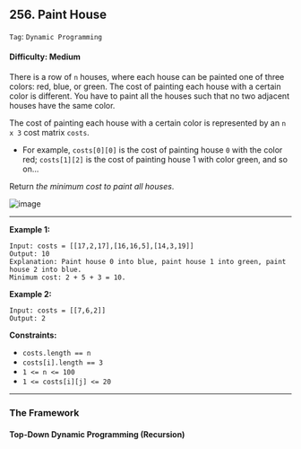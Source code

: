 ## 256. Paint House

```Tag```: ```Dynamic Programming```

#### Difficulty: Medium

There is a row of ```n``` houses, where each house can be painted one of three colors: red, blue, or green. The cost of painting each house with a certain color is different. You have to paint all the houses such that no two adjacent houses have the same color.

The cost of painting each house with a certain color is represented by an ```n x 3``` cost matrix ```costs```.

- For example, ```costs[0][0]``` is the cost of painting house ```0``` with the color red; ```costs[1][2]``` is the cost of painting house 1 with color green, and so on...

Return _the minimum cost to paint all houses_.

![image](https://user-images.githubusercontent.com/35042430/221101153-2836dcd7-89f1-4e78-ab7d-5b47ce8de382.png)

---

__Example 1:__
```
Input: costs = [[17,2,17],[16,16,5],[14,3,19]]
Output: 10
Explanation: Paint house 0 into blue, paint house 1 into green, paint house 2 into blue.
Minimum cost: 2 + 5 + 3 = 10.
```

__Example 2:__
```
Input: costs = [[7,6,2]]
Output: 2
```

__Constraints:__

- ```costs.length == n```
- ```costs[i].length == 3```
- ```1 <= n <= 100```
- ```1 <= costs[i][j] <= 20```

---

### The Framework

#### Top-Down Dynamic Programming (Recursion)
